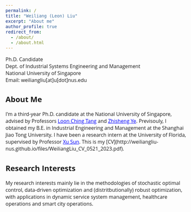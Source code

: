 ```yaml
---
permalink: /
title: "Weiliang (Leon) Liu"
excerpt: "About me"
author_profile: true
redirect_from: 
  - /about/
  - /about.html
---  
```


<style>
@import url('https://fonts.googleapis.com/css2?family=Open+Sans&display=swap');
</style>
<!-- <body style="font-family: sans-serif; font-size: 9pt;"> -->
<body style="font-family: Open Sans; font-style: light; font-size: 12pt;">
<!-- <body> -->

<!-- <h2 style="margin-top: 1em;">Info</h2>  -->
<p style="margin-top: 1em;">
  Ph.D. Candidate  <br>
  Dept. of Industrial Systems Engineering and Management  <br>
  National University of Singapore <br>
  Email: weiliangliu[at]u[dot]nus.edu <br>
</p>

<h2>About Me</h2>
<p>
I'm a third-year Ph.D. candidate at the National University of Singapore, advised by Professors <a href="https://cde.nus.edu.sg/isem/staff/tang-loon-ching/" target="_blank" style="color: rgb(0, 0, 255);">Loon Ching Tang</a> and <a href="https://cde.nus.edu.sg/isem/staff/ye-zhisheng/" target="_blank" style="color: rgb(0, 0, 255)">Zhisheng Ye</a>. Previsouly, I obtained my B.E. in Industrial Engineering and Management at the Shanghai Jiao Tong University. I have been a research intern at the University of Florida, supervised by Professor <a href="https://scholar.google.com/citations?user=J-W9OCUAAAAJ&hl=en" target="_blank" style="color: rgb(0, 0, 255);">Xu Sun</a>. This is my [CV](http://weiliangliu-nus.github.io/files/WeiliangLiu_CV_0521_2023.pdf).
</p>

<h2>Research Interests</h2>
<p>
My research interests mainly lie in the methodologies of stochastic optimal control, data-driven optimization and (distritbutionally) robust optimization, with applications in dynamic service system management, healthcare operations and smart city operations.
</p>

</body>